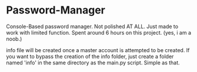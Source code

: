 # Password-Manager
Console-Based password manager. Not polished AT ALL. Just made to work with limited function. Spent around 6 hours on this project. (yes, i am a noob.)


info file will be created once a master account is attempted to be created. If you want to bypass the creation of the info folder, 
just create a folder named 'info' in the same directory as the main.py script. Simple as that.


